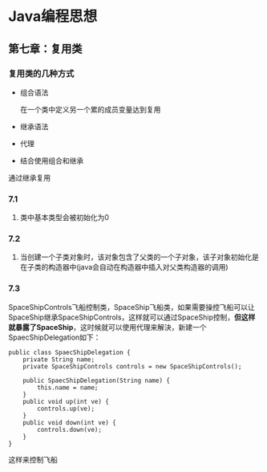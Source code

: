 # Java编程思想

## 第七章：复用类

### 复用类的几种方式


* 组合语法

	在一个类中定义另一个累的成员变量达到复用


* 继承语法
* 代理
* 结合使用组合和继承

通过继承复用

### 7.1
1. 类中基本类型会被初始化为0

### 7.2

1. 当创建一个子类对象时，该对象包含了父类的一个子对象，该子对象初始化是在子类的构造器中(java会自动在构造器中插入对父类构造器的调用)

### 7.3

SpaceShipControls飞船控制类，SpaceShip飞船类，如果需要操控飞船可以让SpaceShip继承SpaceShipControls，这样就可以通过SpaceShip控制，**但这样就暴露了SpaceShip**，这时候就可以使用代理来解決，新建一个SpaecShipDelegation如下：

	public class SpaecShipDelegation {
	    private String name;
	    private SpaceShipControls controls = new SpaceShipControls();
	
	    public SpaecShipDelegation(String name) {
	        this.name = name;
	    }
	    public void up(int ve) {
	        controls.up(ve);
	    }
	    public void down(int ve) {
	        controls.down(ve);
	    }
	}

这样来控制飞船
